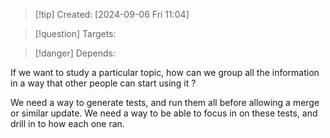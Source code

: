 
>[!tip] Created: [2024-09-06 Fri 11:04]

>[!question] Targets: 

>[!danger] Depends: 

If we want to study a particular topic, how can we group all the information in a way that other people can start using it ?

We need a way to generate tests, and run them all before allowing a merge or similar update.  We need a way to be able to focus in on these tests, and drill in to how each one ran.
